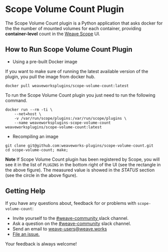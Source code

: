# Scope Volume Count Plugin

The Scope Volume Count plugin is a Python application that asks docker for the the number of mounted volumes for each container, providing **container-level** count in the [Weave Scope](https://github.com/weaveworks/scope) UI.

## How to Run Scope Volume Count Plugin

* Using a pre-built Docker image

If you want to make sure of running the latest available version of the plugin, you pull the image from docker hub.

```
docker pull weaveworksplugins/scope-volume-count:latest
```

To run the Scope Volume Count plugin you just need to run the following command.

```
docker run --rm -ti \
	--net=host \
	-v /var/run/scope/plugins:/var/run/scope/plugins \
	--name weaveworksplugins-scope-volume-count weaveworksplugins/scope-volume-count:latest
```

* Recompiling an image

```
git clone git@github.com:weaveworks-plugins/scope-volume-count.git
cd scope-volume-count; make;
```

**Note** If Scope Volume Count plugin has been registered by Scope, you will see it in the list of `PLUGINS` in the bottom right of the UI (see the rectangle in the above figure).
The measured value is showed in the *STATUS* section (see the circle in the above figure).

## <a name="help"></a>Getting Help

If you have any questions about, feedback for or problems with `scope-volume-count`:

- Invite yourself to the <a href="https://weaveworks.github.io/community-slack/" target="_blank"> #weave-community </a> slack channel.
- Ask a question on the <a href="https://weave-community.slack.com/messages/general/"> #weave-community</a> slack channel.
- Send an email to <a href="mailto:weave-users@weave.works">weave-users@weave.works</a>
- <a href="https://github.com/weaveworks-plugins/scope-volume-count/issues/new">File an issue.</a>

Your feedback is always welcome!

